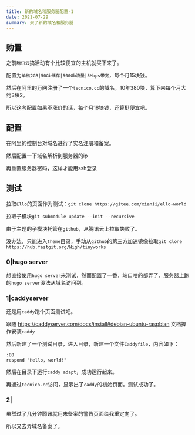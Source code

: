```yaml
---
title: 新的域名和服务器配置-1
date: 2021-07-29 
summary: 买了新的域名和服务器
---
```


## 购置

之前`腾讯云`搞活动有个比较便宜的主机就买下来了。

配置为`单核2GB|50Gb储存|500Gb流量|5Mbps带宽`，每个月15块钱。

然后在阿里的万网注册了一个`tecnico.cc`的域名，10年380块，算下来每个月大约3块2。



所以这套配置如果不涨价的话，每个月18块钱，还算挺便宜吧。



## 配置

在阿里的控制台对域名进行了实名注册和备案。

然后配置一下域名解析到服务器的ip



再重置服务器密码，这样才能用ssh登录



## 测试

拉取`Ello`的页面作为测试：`git clone https://gitee.com/xianii/ello-world`

拉取子模块`git submodule update --init --recursive`

由于主题的子模块托管在`github`，从腾讯云上拉取失败了。

没办法，只能进入`theme`目录，手动从`github`的第三方加速镜像拉取`git clone https://hub.fastgit.org/Nigh/tinyworks`

### 0|hugo server

想直接使用`hugo server`来测试，然而配置了一番，端口啥的都弄了，服务器上跑的`hugo server`没法从域名访问到。

### 1|caddyserver

还是用`caddy`跑个页面测试吧。

跟随 https://caddyserver.com/docs/install#debian-ubuntu-raspbian 文档操作安装`caddy`

然后新建了一个测试目录，进入目录，新建一个文件`Caddyfile`，内容如下：

```
:80
respond "Hello, world!"
```

然后在目录下运行`caddy adapt`，成功运行起来。

再通过`tecnico.cc`访问，显示出了`caddy`的初始页面。测试成功了。

### 2|

虽然过了几分钟腾讯就用未备案的警告页面给我重定向了。

所以又去弄域名备案了。